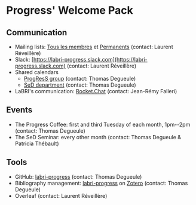 # Progress' Welcome Pack

## Communication
  - Mailing lists: [Tous les membres](mailto:labri.progress-all@diff.u-bordeaux.fr) et [Permanents](mailto:labri.progress-p@diff.u-bordeaux.fr) (contact: Laurent Réveillère)
  - Slack: [https://labri-progress.slack.com](https://labri-progress.slack.com) (contact: Laurent Réveillère)
  - Shared calendars
    - [ProgResS group](https://calendar.google.com/calendar/embed?src=aeo034t8qiasa56vkpfvjd73b8%40group.calendar.google.com&ctz=Europe%2FParis) (contact: Thomas Degueule)
    - [SeD department](https://www.labri.fr/events/199/ical) (contact: Thomas Degueule)
  - LaBRI's communication: [Rocket.Chat](https://rocket.labri.fr) (contact: Jean-Rémy Falleri)

## Events
  - The Progress Coffee: first and third Tuesday of each month, 1pm--2pm (contact: Thomas Degueule)
  - The SeD Seminar: every other month (contact: Thomas Degueule & Patricia Thébault)

## Tools
  - GitHub: [labri-progress](https://github.com/labri-progress) (contact: Thomas Degueule)
  - Bibliography management: [labri-progress](https://www.zotero.org/groups/121453/labri-progress) on [Zotero](https://www.zotero.org/) (contact: Thomas Degueule)
  - Overleaf (contact: Laurent Réveillère)
